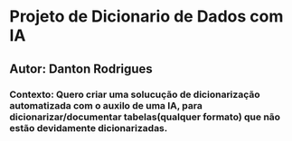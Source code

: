 # Projeto de Dicionario  de Dados com IA

## Autor: Danton Rodrigues

### Contexto: Quero criar uma solucução de dicionarização automatizada com o auxilo de uma IA, para dicionarizar/documentar tabelas(qualquer formato) que não estão devidamente dicionarizadas.

